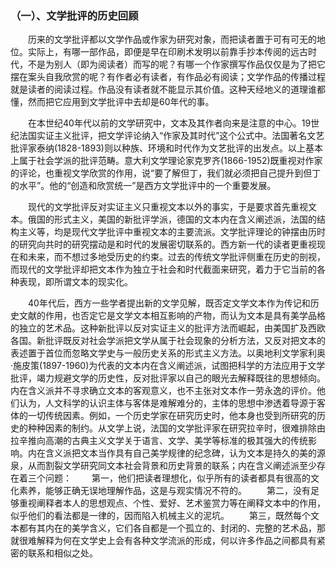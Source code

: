 ### （一）、文学批评的历史回顾


&emsp;&emsp;历来的文学批评都以文学作品或作家为研究对象，而把读者置于可有可无的地位。实际上，有哪一部作品，即便是早在印刷术发明以前靠手抄本传阅的远古时代，不是为别人（即为阅读者）而写的呢？有哪一个作家撰写作品仅仅是为了把它摆在案头自我欣赏的呢？有作者必有读者，有作品必有阅读；文学作品的传播过程就是读者的阅读过程。作品没有读者就不能显示其价值。这种天经地义的道理谁都懂，然而把它应用到文学批评中去却是60年代的事。

&emsp;&emsp;在本世纪40年代以前的文学研究中，文本及其作者向来是注意的中心。19世纪法国实证主义批评，把文学评论纳入“作家及其时代”这个公式中。法国著名文艺批评家泰纳\(1828-1893\)则以种族、环境和时代作为文艺批评的出发点。以上基本上属于社会学派的批评范畴。意大利文学理论家克罗齐\(1866-1952\)既重视对作家的评论，也重视文学欣赏的作用，说“要了解但丁，我们就必须把自己提升到但丁的水平”。他的“创造和欣赏统一”是西方文学批评中的一个重要发展。

&emsp;&emsp;现代的文学批评反对实证主义只重视文本以外的事实，于是要求首先重视文本。俄国的形式主义，美国的新批评学派，德国的文本内在含义阐述派，法国的结构主义等，均是现代文学批评中重视文本的主要流派。文学批评理论的钟摆由历时的研究向共时的研究摆动是和时代的发展密切联系的。西方新一代的读者更重视现在和未来，而不想过多地受历史的约束。过去的传统文学批评侧重在历史的剖视，而现代的文学批评却把文本作为独立于社会和时代截面来研究，着力于它当前的各种表现，即所谓文本的现实化。

&emsp;&emsp;40年代后，西方一些学者提出新的文学见解，既否定文学文本作为传记和历史文献的作用，也否定它是文学文本相互影响的产物，而认为文本是具有美学品格的独立的艺术品。这种新批评以反对实证主义的批评方法而崛起，由美国扩及西欧各国。新批评既反对社会学派把文学从属于社会现象的分析方法，又反对把文本的表述置于首位而忽略文学史与一般历史关系的形式主义方法。以奥地利文学家利奥·施皮策\(1897-1960\)为代表的文本内在含义阐述派，试图把科学的方法应用于文学批评，竭力规避文学的历史性，反对批评家以自己的眼光去解释既往的思想倾向。内在含义派并不寻求确立文本的客观意义，也不主张对文本作一劳永逸的评价。他们认为，人文科学的认识主体与客体是难解难分的，主体的思想中渗透着导源于客体的一切传统因素。例如，一个历史学家在研究历史时，他本身也受到所研究的历史的种种因素的制约。从文学上说，法国的文学批评家在研究拉辛时，很难排除由拉辛推向高潮的古典主义文学关于语言、文学、美学等标准的极其强大的传统影响。内在含义派把文本当作具有自己美学规律的纪念碑，认为文本是持久的美的源泉，从而割裂文学研究同文本社会背景和历史背景的联系；内在含义阐述派至少存在着三个问题：
&emsp;&emsp;第一，他们把读者理想化，似乎所有的读者都具有很高的文化素养，能够正确无误地理解作品，这是与观实情况不符的。
&emsp;&emsp;第二，没有足够重视阐释者本人的思想观点、个性、爱好、艺术鉴赏力等在阐释文本中的作用，似乎他们的看法都是一律的，因而陷入机械主义的泥坑。
&emsp;&emsp;第三，既然每个文本都有其内在的美学含义，它们各自都是一个孤立的、封闭的、完整的艺术品，那就很难解释为何在文学史上会有各种文学流派的形成，何以许多作品之间都具有紧密的联系和相似之处。